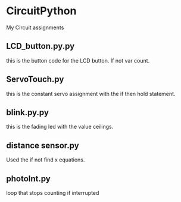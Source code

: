 
# CircuitPython
My Circuit assignments
## LCD_button.py.py
this is the button code for the LCD button. If not var count.
## ServoTouch.py
this is the constant servo assignment with the if then hold statement.
## blink.py.py
this is the fading led with the value ceilings.
## distance sensor.py
Used the if not find x equations.
## photoInt.py
loop that stops counting if interrupted
